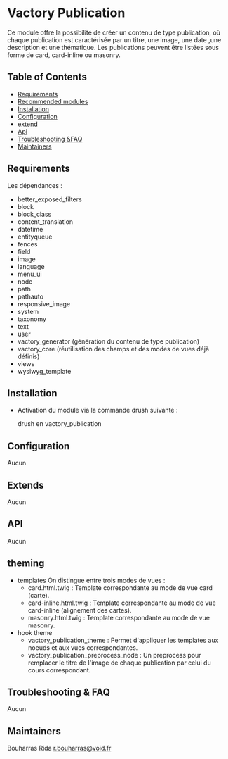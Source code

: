 
# Vactory Publication

Ce module offre la possibilité de créer un contenu de type publication, où chaque publication est caractérisée par un titre, une image, une date ,une description et une thématique.
Les publications peuvent être listées sous forme de card, card-inline ou masonry.


## Table of Contents
 * [Requirements](#Requirements)
 * [Recommended modules](#recommended-modules)
 * [Installation](#installation)
 * [Configuration](#configuration)
 * [extend](#extend)
 * [Api](#api)
 * [Troubleshooting &FAQ](#Troubleshooting&FAQ)
 * [Maintainers](#Maintainers)

## Requirements

Les dépendances :
  - better_exposed_filters
  - block
  - block_class
  - content_translation
  - datetime
  - entityqueue
  - fences
  - field
  - image
  - language
  - menu_ui
  - node
  - path
  - pathauto
  - responsive_image
  - system
  - taxonomy
  - text
  - user
  - vactory_generator (génération du contenu de type publication)
  - vactory_core (réutilisation des champs et des modes de vues déjà définis)
  - views
  - wysiwyg_template

## Installation
- Activation du module via la commande drush suivante :

    drush en vactory_publication

## Configuration
Aucun

## Extends
Aucun

##  API
Aucun

## theming

*  templates
On distingue entre trois modes de vues :
	* card.html.twig : Template correspondante au mode de vue card (carte).
	* card-inline.html.twig : Template correspondante au mode de vue card-inline (alignement des cartes).
	* masonry.html.twig : Template correspondante au mode de vue masonry.
*  hook theme
	* vactory_publication_theme : Permet d'appliquer les templates aux noeuds et aux vues correspondantes.
	 * vactory_publication_preprocess_node : Un preprocess pour remplacer le titre de l'image de chaque publication par celui du cours correspondant.

## Troubleshooting & FAQ
Aucun

## Maintainers

Bouharras Rida
<r.bouharras@void.fr>

